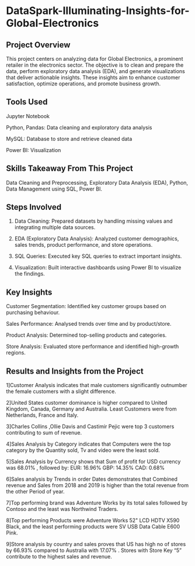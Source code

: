 # DataSpark-Illuminating-Insights-for-Global-Electronics

## Project Overview
This project centers on analyzing data for Global Electronics, a prominent retailer in the electronics sector. The objective is to clean and prepare the data, perform exploratory data analysis (EDA), and generate visualizations that deliver actionable insights. These insights aim to enhance customer satisfaction, optimize operations, and promote business growth.

## Tools Used
Jupyter Notebook

Python, Pandas: Data cleaning and exploratory data analysis

MySQL: Database to store and retrieve cleaned data

Power BI: Visualization

## Skills Takeaway From This Project
Data Cleaning and Preprocessing,
Exploratory Data Analysis (EDA),
Python,
Data Management using SQL,
Power BI.

## Steps Involved
1) Data Cleaning: Prepared datasets by handling missing values and integrating multiple data sources.

2) EDA (Exploratory Data Analysis): Analyzed customer demographics, sales trends, product performance, and store operations.

3) SQL Queries: Executed key SQL queries to extract important insights.

4) Visualization: Built interactive dashboards using Power BI to visualize the findings.

## Key Insights
Customer Segmentation: Identified key customer groups based on purchasing behaviour.

Sales Performance: Analysed trends over time and by product/store.

Product Analysis: Determined top-selling products and categories.

Store Analysis: Evaluated store performance and identified high-growth regions.

## Results and Insights from the Project
1]Customer Analysis indicates that male customers significantly outnumber the female customers with a slight difference.

2]United States customer dominance is higher compared to United Kingdom, Canada, Germany and Australia. Least Customers were from Netherlands, France and Italy.

3]Charles Collins ,Ollie Davis and Castimir Pejic were top 3 customers contributing to sum of revenue.

4]Sales Analysis by Category indicates that Computers were the top category by the Quantity sold, Tv and video were the least sold.

5]Sales Analysis by Currency shows that 
Sum of profit for USD currency was 68.01% ,
followed by:
EUR: 16.96%
GBP: 14.35%
CAD: 0.68%

6]Sales analysis by Trends in order Dates demonstrates that Combined revenue and Sales from 2018 and 2019 is higher than the total revenue from the other Period of year.

7]Top performing brand was Adventure Works by its total sales followed by Contoso and the least was Northwind Traders.

8]Top performing Products were Adventure Works 52" LCD HDTV X590 Black, and the least performing products were SV USB Data Cable E600 Pink.

9]Store analysis by country and sales proves that US has high no of stores by 66.93% compared to Australia with 17.07% . Stores with Store Key “5” contribute to the highest sales and revenue.




